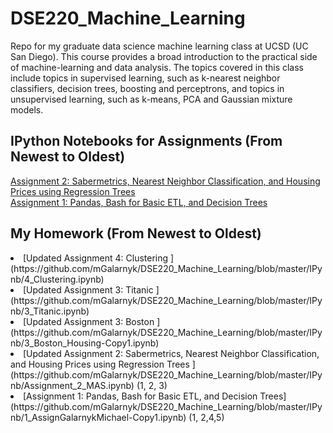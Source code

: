 # DSE220_Machine_Learning
Repo for my graduate data science machine learning class at UCSD (UC San Diego). This course provides a broad introduction to the practical side of machine-learning and data analysis. The topics covered in this class include topics in supervised learning, such as k-nearest neighbor classifiers, decision trees, boosting and perceptrons, and topics in unsupervised learning, such as k-means, PCA and Gaussian mixture models. 

## IPython Notebooks for Assignments (From Newest to Oldest) 
[Assignment 2: Sabermetrics, Nearest Neighbor Classification, and Housing Prices using Regression Trees  ](https://github.com/mGalarnyk/DSE220_Machine_Learning/blob/master/IPynb/Assignment_2_MAS.ipynb) <br>
[Assignment 1: Pandas, Bash for Basic ETL, and Decision Trees ](https://github.com/mGalarnyk/DSE220_Machine_Learning/blob/master/IPynb/1_AssignGalarnykMichael-Copy1.ipynb)
  
## My Homework (From Newest to Oldest) 
  <li>[Updated Assignment 4: Clustering ](https://github.com/mGalarnyk/DSE220_Machine_Learning/blob/master/IPynb/4_Clustering.ipynb)</li>
  <li>[Updated Assignment 3: Titanic ](https://github.com/mGalarnyk/DSE220_Machine_Learning/blob/master/IPynb/3_Titanic.ipynb)</li>
  <li>[Updated Assignment 3: Boston ](https://github.com/mGalarnyk/DSE220_Machine_Learning/blob/master/IPynb/3_Boston_Housing-Copy1.ipynb)</li>
  <li>[Updated Assignment 2: Sabermetrics, Nearest Neighbor Classification, and Housing Prices using Regression Trees ](https://github.com/mGalarnyk/DSE220_Machine_Learning/blob/master/IPynb/Assignment_2_MAS.ipynb) (1, 2, 3) </li>
  <li>[Assignment 1: Pandas, Bash for Basic ETL, and Decision Trees](https://github.com/mGalarnyk/DSE220_Machine_Learning/blob/master/IPynb/1_AssignGalarnykMichael-Copy1.ipynb) (1, 2,4,5) </li>
  
